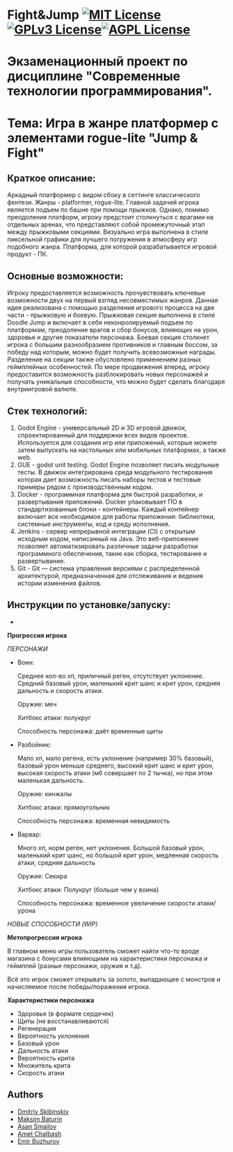 # Fight&Jump [![MIT License](https://img.shields.io/badge/License-MIT-green.svg)](https://choosealicense.com/licenses/mit/)[![GPLv3 License](https://img.shields.io/badge/License-GPL%20v3-yellow.svg)](https://opensource.org/licenses/)[![AGPL License](https://img.shields.io/badge/license-AGPL-blue.svg)](http://www.gnu.org/licenses/agpl-3.0)

# Экзаменационный проект по дисциплине "Современные технологии программирования".

# Тема: Игра в жанре платформер с элементами rogue-lite "Jump & Fight"

## Краткое описание:

Аркадный платформер с видом сбоку в сеттинге классического фентези. Жанры - platformer, rogue-lite. Главной задачей игрока является подъем по башне при помощи прыжков. Однако, помимо преодоления платформ, игроку предстоит столкнуться с врагами на отдельных аренах, что представляют собой промежуточный этап между прыжковыми секциями. Визуально игра выполнена в стиле пиксельной графики для лучшего погружения в атмосферу игр подобного жанра. Платформа, для которой разрабатывается игровой продукт - ПК.

## Основные возможности:

Игроку предоставляется возможность прочувствовать ключевые возможности двух на первый взгляд несовместимых жанров. Данная идея реализована с помощью разделения игрового процесса на две части - прыжковую и боевую. 
Прыжковая секция выполнена в стиле Doodle Jump и включает в себя неконролируемый подъем по платформам, преодоление врагов и сбор бонусов, влияющих на урон, здоровье и другие показатели персонажа. 
Боевая секция столкнет игрока с большим разнообразием противников и главным боссом, за победу над которым, можно будет получить всевозможные награды. 
Разделение на секции также обусловлено применением разных геймплейных особенностей. По мере продвижения вперед, игроку предоставится возможность разблокировать новых персонажей и получать уникальные способности, что можно будет сделать благодаря внутриигровой валюте.

## Стек технологий:
1. Godot Engine - универсальный 2D и 3D игровой движок, спроектированный для поддержки всех видов проектов. Используется для создания игр или приложений, которые можете затем выпускать на настольных или мобильных платформах, а также web.
2. GUЕ - godot unit testing. Godot Engine позволяет писать модульные тесты. В движок интегрирована среда модульного тестирования которая дает возможность писать наборы тестов и тестовые примеры рядом с производственным кодом.
3. Docker - программная платформа для быстрой разработки, и развертывания приложений. Docker упаковывает ПО в стандартизованные блоки - контейнеры. Каждый контейнер включает все необходимое для работы приложения: библиотеки, системные инструменты, код и среду исполнения.
4. Jenkins - сервер непрерывной интеграции (CI) с открытым исходным кодом, написанный на Java. Это веб-приложение позволяет автоматизировать различные задачи разработки программного обеспечения, такие как сборка, тестирование и развертывание.
5. Git - Git — система управления версиями с распределенной архитектурой, предназначенная для отслеживания и ведения истории изменения файлов.

## Инструкции по установке/запуску:
-
__Прогрессия игрока__

*ПЕРСОНАЖИ*
- Воин:
        
    Среднее кол-во хп, приличный реген, отсутствует уклонение. Средний базовый урон, маленький крит шанс и крит урон, средняя дальность и скорость атаки.
        
    Оружие: меч
        
    Хитбокс атаки: полукруг
        
    Способность персонажа: даёт временные щиты
        
- Разбойник:
        
    Мало хп, мало регена, есть уклонение (например 30% базовый), базовый урон меньше среднего, высокий крит шанс и крит урон, высокая скорость атаки (мб совершает по 2 тычка), но при этом маленькая дальность.
        
    Оружие: кинжалы
        
    Хитбокс атаки: прямоугольник
        
    Способность персонажа: временная невидимость
        
- Варвар:
        
    Много хп, норм реген, нет уклонения. Большой базовый урон, маленький крит шанс, но большой крит урон, медленная скорость атаки, средняя дальность
        
    Оружие: Секира
        
    Хитбокс атаки: Полукруг (больше чем у воина)
        
    Способность персонажа: временное увеличение скорости атаки/урона

*НОВЫЕ СПОСОБНОСТИ (WIP)*

**Метопрогрессия игрока**

В главном меню игры пользователь сможет найти что-то вроде магазина с бонусами влияющими на характеристики персонажа и геймплей (разные персонажи, оружия и т.д).

Всё это игрок сможет открывать за золото, выпадающее с монстров и начисляемое после победы/поражения игрока.

**Характеристики персонажа**
- Здоровье (в формате сердечек)
- Щиты (не восстанавливаются)
- Регенерация
- Вероятность уклонения
- Базовый урон
- Дальность атаки
- Вероятность крита
- Множитель крита
- Скорость атаки


## Authors

- [Dmitriy Skibinskiy](https://github.com/DmitriySkiba)
- [Maksim Baturin](https://github.com/MaksimBaturin)
- [Asan Smailov](https://github.com/AsanSmailov)
- [Amet Chalbash](https://github.com/DiarrheaGiver)
- [Emir Buzhurov](https://github.com/EmirBuzhurov)



